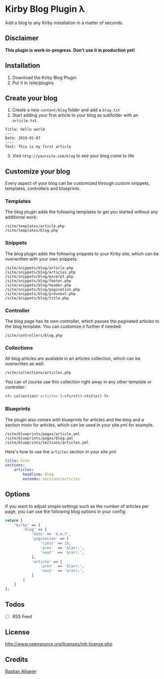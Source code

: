 # Kirby Blog Plugin λ

Add a blog to any Kirby installation in a matter of seconds.

## Disclaimer
**This plugin is work-in-progress. Don't use it in production yet!**

## Installation

1. Download the Kirby Blog Plugin
2. Put it in /site/plugins

## Create your blog

1. Create a new `content/blog` folder and add a `blog.txt`
2. Start adding your first article to your blog as subfolder with an `article.txt`. 
```
Title: Hello world
----
Date: 2019-01-07
----
Text: This is my first article
```
3. Visit `http://yoursite.com/blog` to see your blog come to life

## Customize your blog

Every aspect of your blog can be customized through custom snippets, templates, controllers and blueprints.

### Templates

The blog plugin adds the following templates to get you started without any additional work:

```
/site/templates/article.php
/site/templates/blog.php
```

### Snippets

The blog plugin adds the following snippets to your Kirby site, which can be overwritten with your own snippets:

```
/site/snippets/blog/article.php
/site/snippets/blog/articles.php
/site/snippets/blog/excerpt.php
/site/snippets/blog/footer.php
/site/snippets/blog/header.php
/site/snippets/blog/pagination.php
/site/snippets/blog/prevnext.php
/site/snippets/blog/title.php
```

### Controller

The blog page has its own controller, which passes the paginated articles to the blog template. You can customize it further if needed:

```
/site/controllers/blog.php
```

### Collections

All blog articles are available in an articles collection, which can be overwritten as well.

```
/site/collections/articles.php
```

You can of course use this collection right away in any other template or controller:

```php
<?= collection('articles')->first()->title() ?>
```

### Blueprints

The plugin also comes with blueprints for articles and the blog and a section mixin for articles, which can be used in your site.yml for example.

```
/site/blueprints/pages/article.yml
/site/blueprints/pages/blog.yml
/site/blueprints/sections/articles.yml
```

Here's how to use the `articles` section in your site.yml

```yaml
title: Site
sections:
    articles:
        headline: Blog
        extends: sections/articles
```

## Options

If you want to adjust simple settings such as the number of articles per page, you can use the following blog options in your config:

```php
return [
    'kirby' => [
        'blog' => [
            'date' => 'd.m.Y',
            'pagination' => [
                'limit' => 10,
                'prev'  => '&larr;',
                'next'  => '&rarr;',
            ],
            'article' => [
                'prev'  => '&larr;',
                'next'  => '&rarr;',
            ]
        ]
    ]
];
```

## Todos

- [ ] RSS Feed

## License

<http://www.opensource.org/licenses/mit-license.php>

## Credits

[Bastian Allgeier](https://getkirby.com)
